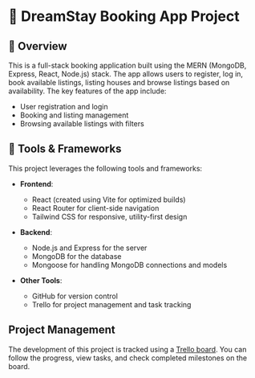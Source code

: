 # 🏡 DreamStay Booking App Project

## 📌 Overview

This is a full-stack booking application built using the MERN (MongoDB, Express, React, Node.js) stack. The app allows users to register, log in, book available listings, listing houses and browse listings based on availability.
The key features of the app include:

- User registration and login
- Booking and listing management
- Browsing available listings with filters

## 🚀 Tools & Frameworks

This project leverages the following tools and frameworks:

- **Frontend**:

  - React (created using Vite for optimized builds)
  - React Router for client-side navigation
  - Tailwind CSS for responsive, utility-first design

- **Backend**:

  - Node.js and Express for the server
  - MongoDB for the database
  - Mongoose for handling MongoDB connections and models

- **Other Tools**:
  - GitHub for version control
  - Trello for project management and task tracking

## Project Management

The development of this project is tracked using a [Trello board](https://trello.com/invite/b/670feb7f0c9ba7d89c54cb48/ATTI7a52d3b4a19fbdafec91207eacbcbe8bE2C939D1/dream-stay-app). You can follow the progress, view tasks, and check completed milestones on the board.
